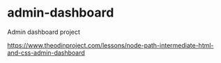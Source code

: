 # admin-dashboard
Admin dashboard project

https://www.theodinproject.com/lessons/node-path-intermediate-html-and-css-admin-dashboard